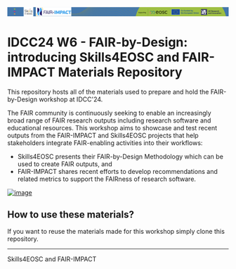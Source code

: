 ![](./resources/attachments/header.png)

# IDCC24 W6 - FAIR-by-Design: introducing Skills4EOSC and FAIR-IMPACT Materials Repository

This repository hosts all of the materials used to prepare and hold the FAIR-by-Design workshop at IDCC'24.

The FAIR community is continuously seeking to enable an increasingly broad range of FAIR research outputs including research software and educational resources. This workshop aims to showcase and test recent outputs from the FAIR-IMPACT and Skills4EOSC projects that help stakeholders integrate FAIR-enabling activities into their workflows:

- Skills4EOSC presents their FAIR-by-Design Methodology which can be used to create FAIR outputs, and 
- FAIR-IMPACT shares recent efforts to develop recommendations and related metrics to support the FAIRness of research software.

[![image](https://github.com/FAIR-by-Design-Methodology/IDCC24workshop/assets/58505801/d3df9e94-b204-4d9b-ad52-677996e3e8c0)](10.5281/zenodo.10676532)


## How to use these materials?

If you want to reuse the materials made for this workshop simply clone this repository.

---

Skills4EOSC and FAIR-IMPACT

